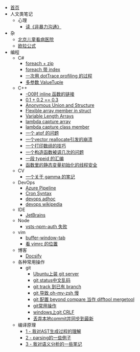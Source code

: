 - [首页](/)
- 人文类笔记
  - 心理
    - [读《非暴力沟通》](/%E4%BA%BA%E6%96%87%E7%B1%BB%E7%AC%94%E8%AE%B0/%E5%BF%83%E7%90%86/%E8%AF%BB%E3%80%8A%E9%9D%9E%E6%9A%B4%E5%8A%9B%E6%B2%9F%E9%80%9A%E3%80%8B.md)
- 杂
  - [北京儿童看病医院](/%E6%9D%82/%E5%8C%97%E4%BA%AC%E5%84%BF%E7%AB%A5%E7%9C%8B%E7%97%85%E5%8C%BB%E9%99%A2.md)
  - [欧拉公式](/%E6%9D%82/%E6%AC%A7%E6%8B%89%E5%85%AC%E5%BC%8F.md)
- 编程
  - C#
    - [foreach + zip](/%E7%BC%96%E7%A8%8B/C%23/foreach%20%2B%20zip.md)
    - [foreach 带 index](/%E7%BC%96%E7%A8%8B/C%23/foreach%20%E5%B8%A6%20index.md)
    - [一次用 dotTrace profiling 的过程](/%E7%BC%96%E7%A8%8B/C%23/%E4%B8%80%E6%AC%A1%E7%94%A8%20dotTrace%20profiling%20%E7%9A%84%E8%BF%87%E7%A8%8B.md)
    - [多参数 ValueTuple](/%E7%BC%96%E7%A8%8B/C%23/%E5%A4%9A%E5%8F%82%E6%95%B0%20ValueTuple.md)
  - C++
    - [-O0时 inline 函数的链接](/%E7%BC%96%E7%A8%8B/C%2B%2B/-O0%E6%97%B6%20inline%20%E5%87%BD%E6%95%B0%E7%9A%84%E9%93%BE%E6%8E%A5.md)
    - [0.1 + 0.2 == 0.3](/%E7%BC%96%E7%A8%8B/C%2B%2B/0.1%20%2B%200.2%20%3D%3D%200.3.md)
    - [Anonymous Union and Structure](/%E7%BC%96%E7%A8%8B/C%2B%2B/Anonymous%20Union%20and%20Structure.md)
    - [Flexible array member in struct](/%E7%BC%96%E7%A8%8B/C%2B%2B/Flexible%20array%20member%20in%20struct.md)
    - [Variable Length Arrays](/%E7%BC%96%E7%A8%8B/C%2B%2B/Variable%20Length%20Arrays.md)
    - [lambda capture array](/%E7%BC%96%E7%A8%8B/C%2B%2B/lambda%20capture%20array.md)
    - [lambda capture class member](/%E7%BC%96%E7%A8%8B/C%2B%2B/lambda%20capture%20class%20member.md)
    - [一个 atof 的问题](/%E7%BC%96%E7%A8%8B/C%2B%2B/%E4%B8%80%E4%B8%AA%20atof%20%E7%9A%84%E9%97%AE%E9%A2%98.md)
    - [一个vector reallocate引发的崩溃](/%E7%BC%96%E7%A8%8B/C%2B%2B/%E4%B8%80%E4%B8%AAvector%20reallocate%E5%BC%95%E5%8F%91%E7%9A%84%E5%B4%A9%E6%BA%83.md)
    - [一个打印数组的技巧](/%E7%BC%96%E7%A8%8B/C%2B%2B/%E4%B8%80%E4%B8%AA%E6%89%93%E5%8D%B0%E6%95%B0%E7%BB%84%E7%9A%84%E6%8A%80%E5%B7%A7.md)
    - [一个构造函数被调几次的问题](/%E7%BC%96%E7%A8%8B/C%2B%2B/%E4%B8%80%E4%B8%AA%E6%9E%84%E9%80%A0%E5%87%BD%E6%95%B0%E8%A2%AB%E8%B0%83%E5%87%A0%E6%AC%A1%E7%9A%84%E9%97%AE%E9%A2%98.md)
    - [一段 typeid 的汇编](/%E7%BC%96%E7%A8%8B/C%2B%2B/%E4%B8%80%E6%AE%B5%20typeid%20%E7%9A%84%E6%B1%87%E7%BC%96.md)
    - [函数里的静态变量初始化的线程安全](/%E7%BC%96%E7%A8%8B/C%2B%2B/%E5%87%BD%E6%95%B0%E9%87%8C%E7%9A%84%E9%9D%99%E6%80%81%E5%8F%98%E9%87%8F%E5%88%9D%E5%A7%8B%E5%8C%96%E7%9A%84%E7%BA%BF%E7%A8%8B%E5%AE%89%E5%85%A8.md)
  - CV
    - [一个关于 gamma 的笔记](/%E7%BC%96%E7%A8%8B/CV/%E4%B8%80%E4%B8%AA%E5%85%B3%E4%BA%8E%20gamma%20%E7%9A%84%E7%AC%94%E8%AE%B0.md)
  - DevOps
    - [Azure Pipeline](/%E7%BC%96%E7%A8%8B/DevOps/Azure%20Pipeline.md)
    - [Cron Syntax](/%E7%BC%96%E7%A8%8B/DevOps/Cron%20Syntax.md)
    - [devops adhoc](/%E7%BC%96%E7%A8%8B/DevOps/devops%20adhoc.md)
    - [devops wikipedia](/%E7%BC%96%E7%A8%8B/DevOps/devops%20wikipedia.md)
  - IDE
    - [JetBrains](/%E7%BC%96%E7%A8%8B/IDE/JetBrains.md)
  - Node
    - [vsts-npm-auth 失败](/%E7%BC%96%E7%A8%8B/Node/vsts-npm-auth%20%E5%A4%B1%E8%B4%A5.md)
  - vim
    - [buffer-window-tab](/%E7%BC%96%E7%A8%8B/vim/buffer-window-tab.md)
    - [看 vimrc 的位置](/%E7%BC%96%E7%A8%8B/vim/%E7%9C%8B%20vimrc%20%E7%9A%84%E4%BD%8D%E7%BD%AE.md)
  - 博客
    - [Docsify](/%E7%BC%96%E7%A8%8B/%E5%8D%9A%E5%AE%A2/Docsify.md)
  - 各种常用操作
    - git
      - [Ubuntu上装 git server](/%E7%BC%96%E7%A8%8B/%E5%90%84%E7%A7%8D%E5%B8%B8%E7%94%A8%E6%93%8D%E4%BD%9C/git/Ubuntu%E4%B8%8A%E8%A3%85%20git%20server.md)
      - [git status中文乱码](/%E7%BC%96%E7%A8%8B/%E5%90%84%E7%A7%8D%E5%B8%B8%E7%94%A8%E6%93%8D%E4%BD%9C/git/git%20status%E4%B8%AD%E6%96%87%E4%B9%B1%E7%A0%81.md)
      - [git track 到已有 branch](/%E7%BC%96%E7%A8%8B/%E5%90%84%E7%A7%8D%E5%B8%B8%E7%94%A8%E6%93%8D%E4%BD%9C/git/git%20track%20%E5%88%B0%E5%B7%B2%E6%9C%89%20branch.md)
      - [git 导致 oh-my-zsh 慢](/%E7%BC%96%E7%A8%8B/%E5%90%84%E7%A7%8D%E5%B8%B8%E7%94%A8%E6%93%8D%E4%BD%9C/git/git%20%E5%AF%BC%E8%87%B4%20oh-my-zsh%20%E6%85%A2.md)
      - [git 配置 beyond compare 当作 difftool mergetool](/%E7%BC%96%E7%A8%8B/%E5%90%84%E7%A7%8D%E5%B8%B8%E7%94%A8%E6%93%8D%E4%BD%9C/git/git%20%E9%85%8D%E7%BD%AE%20beyond%20compare%20%E5%BD%93%E4%BD%9C%20difftool%20mergetool.md)
      - [git常用操作](/%E7%BC%96%E7%A8%8B/%E5%90%84%E7%A7%8D%E5%B8%B8%E7%94%A8%E6%93%8D%E4%BD%9C/git/git%E5%B8%B8%E7%94%A8%E6%93%8D%E4%BD%9C.md)
      - [windows上git CRLF](/%E7%BC%96%E7%A8%8B/%E5%90%84%E7%A7%8D%E5%B8%B8%E7%94%A8%E6%93%8D%E4%BD%9C/git/windows%E4%B8%8Agit%20CRLF.md)
      - [丢弃本地commit并同步到最新](/%E7%BC%96%E7%A8%8B/%E5%90%84%E7%A7%8D%E5%B8%B8%E7%94%A8%E6%93%8D%E4%BD%9C/git/%E4%B8%A2%E5%BC%83%E6%9C%AC%E5%9C%B0commit%E5%B9%B6%E5%90%8C%E6%AD%A5%E5%88%B0%E6%9C%80%E6%96%B0.md)
  - 编译原理
    - [1 - 我对AST生成过程的理解](/%E7%BC%96%E7%A8%8B/%E7%BC%96%E8%AF%91%E5%8E%9F%E7%90%86/1%20-%20%E6%88%91%E5%AF%B9AST%E7%94%9F%E6%88%90%E8%BF%87%E7%A8%8B%E7%9A%84%E7%90%86%E8%A7%A3.md)
    - [2 - parsing的一些例子](/%E7%BC%96%E7%A8%8B/%E7%BC%96%E8%AF%91%E5%8E%9F%E7%90%86/2%20-%20parsing%E7%9A%84%E4%B8%80%E4%BA%9B%E4%BE%8B%E5%AD%90.md)
    - [3 - 我对语义分析的一些笔记](/%E7%BC%96%E7%A8%8B/%E7%BC%96%E8%AF%91%E5%8E%9F%E7%90%86/3%20-%20%E6%88%91%E5%AF%B9%E8%AF%AD%E4%B9%89%E5%88%86%E6%9E%90%E7%9A%84%E4%B8%80%E4%BA%9B%E7%AC%94%E8%AE%B0.md)
